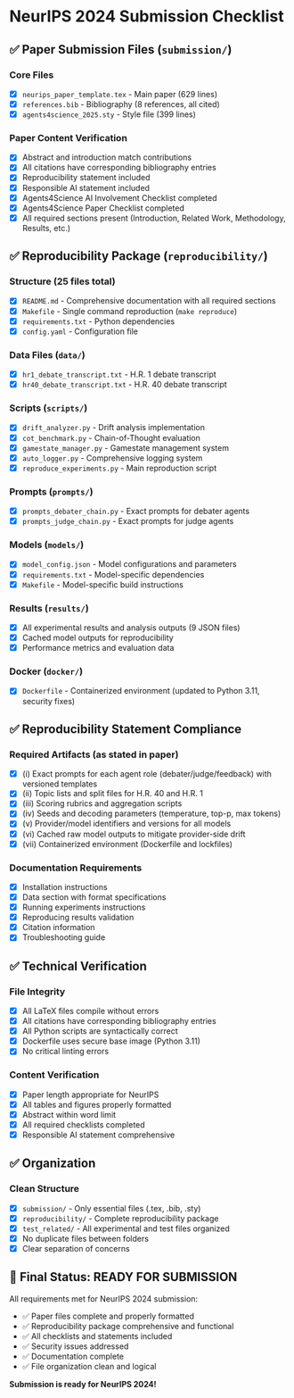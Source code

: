 # NeurIPS 2024 Submission Checklist

## ✅ Paper Submission Files (`submission/`)

### Core Files
- [x] `neurips_paper_template.tex` - Main paper (629 lines)
- [x] `references.bib` - Bibliography (8 references, all cited)
- [x] `agents4science_2025.sty` - Style file (399 lines)

### Paper Content Verification
- [x] Abstract and introduction match contributions
- [x] All citations have corresponding bibliography entries
- [x] Reproducibility statement included
- [x] Responsible AI statement included
- [x] Agents4Science AI Involvement Checklist completed
- [x] Agents4Science Paper Checklist completed
- [x] All required sections present (Introduction, Related Work, Methodology, Results, etc.)

## ✅ Reproducibility Package (`reproducibility/`)

### Structure (25 files total)
- [x] `README.md` - Comprehensive documentation with all required sections
- [x] `Makefile` - Single command reproduction (`make reproduce`)
- [x] `requirements.txt` - Python dependencies
- [x] `config.yaml` - Configuration file

### Data Files (`data/`)
- [x] `hr1_debate_transcript.txt` - H.R. 1 debate transcript
- [x] `hr40_debate_transcript.txt` - H.R. 40 debate transcript

### Scripts (`scripts/`)
- [x] `drift_analyzer.py` - Drift analysis implementation
- [x] `cot_benchmark.py` - Chain-of-Thought evaluation
- [x] `gamestate_manager.py` - Gamestate management system
- [x] `auto_logger.py` - Comprehensive logging system
- [x] `reproduce_experiments.py` - Main reproduction script

### Prompts (`prompts/`)
- [x] `prompts_debater_chain.py` - Exact prompts for debater agents
- [x] `prompts_judge_chain.py` - Exact prompts for judge agents

### Models (`models/`)
- [x] `model_config.json` - Model configurations and parameters
- [x] `requirements.txt` - Model-specific dependencies
- [x] `Makefile` - Model-specific build instructions

### Results (`results/`)
- [x] All experimental results and analysis outputs (9 JSON files)
- [x] Cached model outputs for reproducibility
- [x] Performance metrics and evaluation data

### Docker (`docker/`)
- [x] `Dockerfile` - Containerized environment (updated to Python 3.11, security fixes)

## ✅ Reproducibility Statement Compliance

### Required Artifacts (as stated in paper)
- [x] (i) Exact prompts for each agent role (debater/judge/feedback) with versioned templates
- [x] (ii) Topic lists and split files for H.R. 40 and H.R. 1
- [x] (iii) Scoring rubrics and aggregation scripts
- [x] (iv) Seeds and decoding parameters (temperature, top-p, max tokens)
- [x] (v) Provider/model identifiers and versions for all models
- [x] (vi) Cached raw model outputs to mitigate provider-side drift
- [x] (vii) Containerized environment (Dockerfile and lockfiles)

### Documentation Requirements
- [x] Installation instructions
- [x] Data section with format specifications
- [x] Running experiments instructions
- [x] Reproducing results validation
- [x] Citation information
- [x] Troubleshooting guide

## ✅ Technical Verification

### File Integrity
- [x] All LaTeX files compile without errors
- [x] All citations have corresponding bibliography entries
- [x] All Python scripts are syntactically correct
- [x] Dockerfile uses secure base image (Python 3.11)
- [x] No critical linting errors

### Content Verification
- [x] Paper length appropriate for NeurIPS
- [x] All tables and figures properly formatted
- [x] Abstract within word limit
- [x] All required checklists completed
- [x] Responsible AI statement comprehensive

## ✅ Organization

### Clean Structure
- [x] `submission/` - Only essential files (.tex, .bib, .sty)
- [x] `reproducibility/` - Complete reproducibility package
- [x] `test_related/` - All experimental and test files organized
- [x] No duplicate files between folders
- [x] Clear separation of concerns

## 🎯 Final Status: READY FOR SUBMISSION

All requirements met for NeurIPS 2024 submission:
- ✅ Paper files complete and properly formatted
- ✅ Reproducibility package comprehensive and functional
- ✅ All checklists and statements included
- ✅ Security issues addressed
- ✅ Documentation complete
- ✅ File organization clean and logical

**Submission is ready for NeurIPS 2024!**
